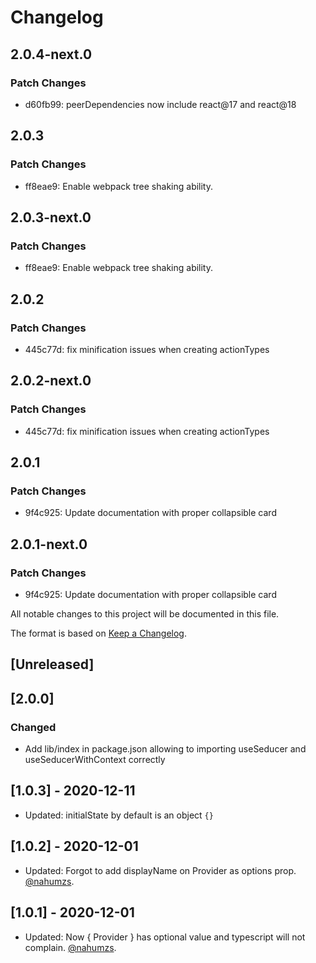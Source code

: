 # Changelog

## 2.0.4-next.0

### Patch Changes

- d60fb99: peerDependencies now include react@17 and react@18

## 2.0.3

### Patch Changes

- ff8eae9: Enable webpack tree shaking ability.

## 2.0.3-next.0

### Patch Changes

- ff8eae9: Enable webpack tree shaking ability.

## 2.0.2

### Patch Changes

- 445c77d: fix minification issues when creating actionTypes

## 2.0.2-next.0

### Patch Changes

- 445c77d: fix minification issues when creating actionTypes

## 2.0.1

### Patch Changes

- 9f4c925: Update documentation with proper collapsible card

## 2.0.1-next.0

### Patch Changes

- 9f4c925: Update documentation with proper collapsible card

All notable changes to this project will be documented in this file.

The format is based on [Keep a Changelog](https://keepachangelog.com/en/1.0.0/).

## [Unreleased]

## [2.0.0]

### Changed

- Add lib/index in package.json allowing to importing useSeducer and useSeducerWithContext correctly

## [1.0.3] - 2020-12-11

- Updated: initialState by default is an object `{}`

## [1.0.2] - 2020-12-01

- Updated: Forgot to add displayName on Provider as options prop. [@nahumzs](https://github.com/nahumzs).

## [1.0.1] - 2020-12-01

- Updated: Now { Provider } has optional value and typescript will not complain. [@nahumzs](https://github.com/nahumzs).
